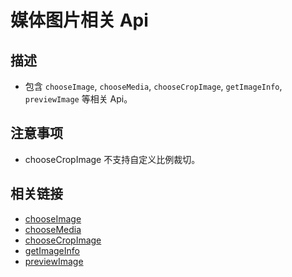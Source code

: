 # 媒体图片相关 Api

## 描述

- 包含 `chooseImage`, `chooseMedia`, `chooseCropImage`, `getImageInfo`, `previewImage` 等相关 Api。

## 注意事项

- chooseCropImage 不支持自定义比例裁切。

## 相关链接

- [chooseImage](https://developer.tuya.com/cn/miniapp/develop/ray/api/media/image/chooseImage#chooseimage)
- [chooseMedia](https://developer.tuya.com/cn/miniapp/develop/ray/api/media/image/chooseMedia#choosemedia)
- [chooseCropImage](https://developer.tuya.com/cn/miniapp/develop/ray/api/media/image/chooseCropImage#choosecropimage)
- [getImageInfo](https://developer.tuya.com/cn/miniapp/develop/ray/api/media/image/getImageInfo#getimageinfo)
- [previewImage](https://developer.tuya.com/cn/miniapp/develop/ray/api/media/image/previewImage#previewimage)
